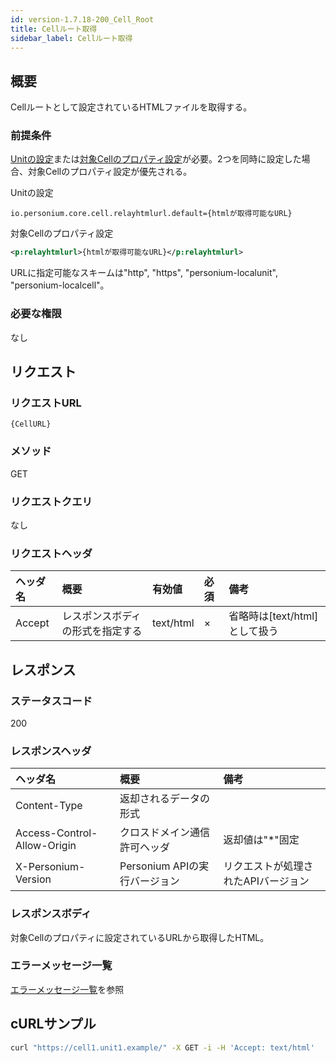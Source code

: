 ```yaml
---
id: version-1.7.18-200_Cell_Root
title: Cellルート取得
sidebar_label: Cellルート取得
---
```

## 概要
Cellルートとして設定されているHTMLファイルを取得する。

### 前提条件
[Unitの設定](../../server-operator/unit_config_list.md)または[対象Cellのプロパティ設定](./291_Cell_Change_Property.md)が必要。2つを同時に設定した場合、対象Cellのプロパティ設定が優先される。  

Unitの設定  
```
io.personium.core.cell.relayhtmlurl.default={htmlが取得可能なURL}
```

対象Cellのプロパティ設定  
```xml
<p:relayhtmlurl>{htmlが取得可能なURL}</p:relayhtmlurl>
```
URLに指定可能なスキームは"http", "https", "personium-localunit", "personium-localcell"。

### 必要な権限
なし


## リクエスト
### リクエストURL
```
{CellURL}
```

### メソッド
GET

### リクエストクエリ
なし

### リクエストヘッダ
|ヘッダ名|概要|有効値|必須|備考|
|:--|:--|:--|:--|:--|
|Accept|レスポンスボディの形式を指定する|text/html|×|省略時は[text/html]として扱う|


## レスポンス
### ステータスコード
200

### レスポンスヘッダ
|ヘッダ名|概要|備考|
|:--|:--|:--|
|Content-Type|返却されるデータの形式||
|Access-Control-Allow-Origin|クロスドメイン通信許可ヘッダ|返却値は"*"固定|
|X-Personium-Version|Personium APIの実行バージョン|リクエストが処理されたAPIバージョン|

### レスポンスボディ
対象Cellのプロパティに設定されているURLから取得したHTML。

### エラーメッセージ一覧
[エラーメッセージ一覧](004_Error_Messages.md)を参照


## cURLサンプル

```sh
curl "https://cell1.unit1.example/" -X GET -i -H 'Accept: text/html'
```
